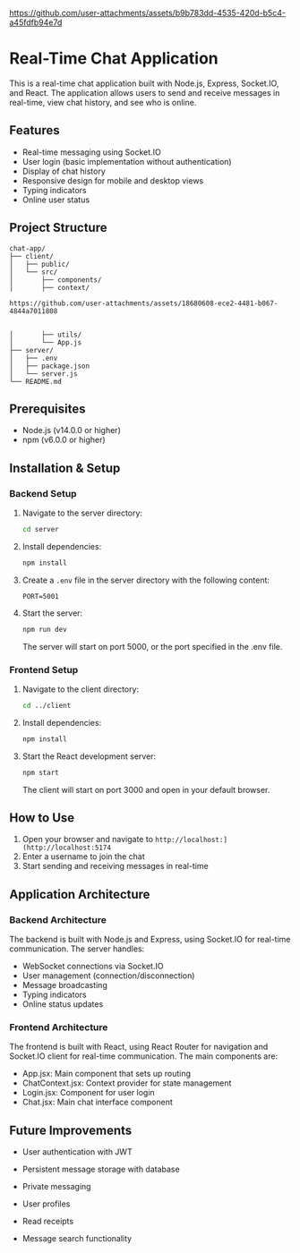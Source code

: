 


https://github.com/user-attachments/assets/b9b783dd-4535-420d-b5c4-a45fdfb94e7d



# Real-Time Chat Application

This is a real-time chat application built with Node.js, Express, Socket.IO, and React. The application allows users to send and receive messages in real-time, view chat history, and see who is online.

## Features

- Real-time messaging using Socket.IO
- User login (basic implementation without authentication)
- Display of chat history
- Responsive design for mobile and desktop views
- Typing indicators
- Online user status

## Project Structure

```
chat-app/
├── client/             
│   ├── public/
│   └── src/
│       ├── components/ 
│       ├── context/   

https://github.com/user-attachments/assets/18680608-ece2-4481-b067-4844a7011808


│       ├── utils/      
│       └── App.js      
├── server/             
│   ├── .env            
│   ├── package.json    
│   └── server.js       
└── README.md           
```

## Prerequisites

- Node.js (v14.0.0 or higher)
- npm (v6.0.0 or higher)

## Installation & Setup

### Backend Setup

1. Navigate to the server directory:
   ```bash
   cd server
   ```

2. Install dependencies:
   ```bash
   npm install
   ```

3. Create a `.env` file in the server directory with the following content:
   ```
   PORT=5001
   ```

4. Start the server:
   ```bash
   npm run dev
   ```
   The server will start on port 5000, or the port specified in the .env file.

### Frontend Setup

1. Navigate to the client directory:
   ```bash
   cd ../client
   ```

2. Install dependencies:
   ```bash
   npm install
   ```

3. Start the React development server:
   ```bash
   npm start
   ```
   The client will start on port 3000 and open in your default browser.

## How to Use

1. Open your browser and navigate to `http://localhost:](http://localhost:5174`
2. Enter a username to join the chat
3. Start sending and receiving messages in real-time

## Application Architecture

### Backend Architecture

The backend is built with Node.js and Express, using Socket.IO for real-time communication. The server handles:

- WebSocket connections via Socket.IO
- User management (connection/disconnection)
- Message broadcasting
- Typing indicators
- Online status updates

### Frontend Architecture

The frontend is built with React, using React Router for navigation and Socket.IO client for real-time communication. The main components are:

- App.jsx: Main component that sets up routing
- ChatContext.jsx: Context provider for state management
- Login.jsx: Component for user login
- Chat.jsx: Main chat interface component

## Future Improvements

- User authentication with JWT
- Persistent message storage with database




- Private messaging
- User profiles
- Read receipts
- Message search functionality
